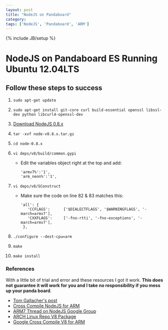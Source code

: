 ```yaml
---
layout: post
title: "NodeJS on Pandaboard"
category:
tags: ['NodeJS', 'Pandaboard', 'ARM']
---
```

{% include JB/setup %}

# NodeJS on Pandaboard ES Running Ubuntu 12.04LTS

## Follow these steps to success

1. `sudo apt-get update`
2. `sudo apt-get install git-core curl build-essential openssl libssl-dev python libcurl4-openssl-dev`
3. [Download NodeJS 0.8.x](http://nodejs.org)
4. `tar -xvf node-v0.8.x.tar.gz`
5. `cd node-0.8.x`
6. `vi deps/v8/build/common.gypi`

    * Edit the variables object right at the top and add:

          'armv7%':'1',
          'arm_neon%':'1',

7. `vi deps/v8/SConstruct`

    * Make sure the code on line 82 & 83 matches this:

          'all': {
             'CCFLAGS':      ['$DIALECTFLAGS', '$WARNINGFLAGS', '-march=armv7'],
             'CXXFLAGS':     ['-fno-rtti', '-fno-exceptions', '-march=armv7'],
           },

8. `./configure --dest-cpu=arm`
10. `make`
11. `make install`

### References
With a little bit of trial and error and these resources I got it work. **This does not guarantee it will work for you and I take no responsibility if you mess up your panda board**.

* [Tom Gallacher's post](http://blog.tomg.co/post/21322413373/how-to-install-node-js-on-your-raspberry-pi)
* [Cross Compile NodeJS for ARM](http://www.wigwag.com/devblog/cross-compile-node-js-for-arm/)
* [ARM7 Thread on NodeJS Google Group](https://groups.google.com/forum/?fromgroups=#!topic/nodejs/ScReARaD59E)
* [ARCH Linux Repo V8 Package](https://github.com/archlinuxarm/PKGBUILDs/blob/master/community/v8/PKGBUILD)
* [Google Cross Compile V8 for ARM](http://code.google.com/p/v8/wiki/CrossCompilingForARM)